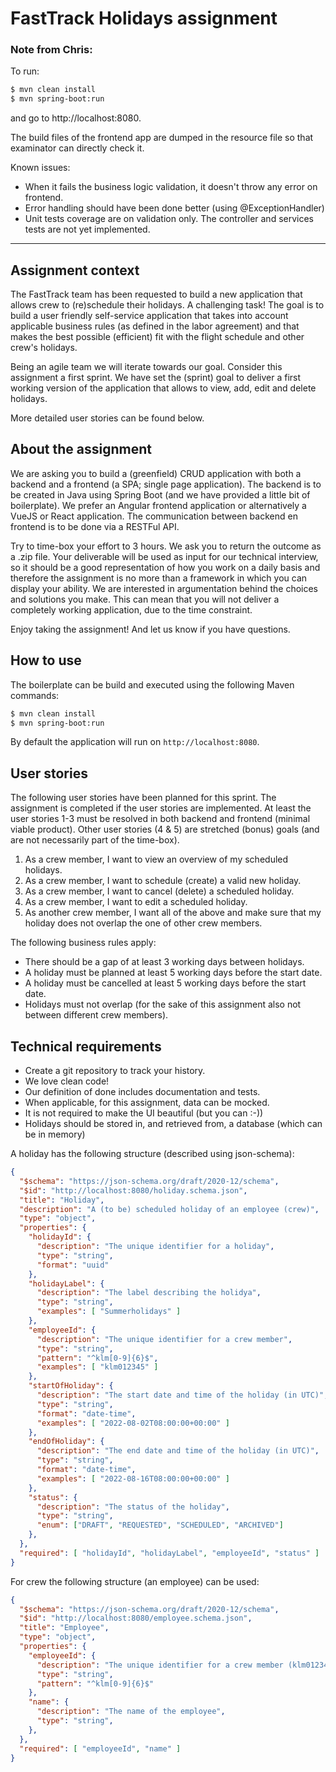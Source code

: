 # FastTrack Holidays assignment

### Note from Chris:

To run:

```bash
$ mvn clean install
$ mvn spring-boot:run
```

and go to http://localhost:8080.

The build files of the frontend app are dumped in the resource file so that examinator can directly check it.

Known issues:

- When it fails the business logic validation, it doesn't throw any error on frontend.
- Error handling should have been done better (using @ExceptionHandler)
- Unit tests coverage are on validation only. The controller and services tests are not yet implemented. 

-------------------------


## Assignment context

The FastTrack team has been requested to build a new application that allows crew to (re)schedule their holidays. A challenging task! The goal is to build a user friendly self-service application that takes into account applicable business rules (as defined in the labor agreement) and that makes the best possible (efficient) fit with the flight schedule and other crew's holidays. 

Being an agile team we will iterate towards our goal. Consider this assignment a first sprint. We have set the (sprint) goal to deliver a first working version of the application that allows to view, add, edit and delete holidays.

More detailed user stories can be found below.  

## About the assignment

We are asking you to build a (greenfield) CRUD application with both a backend and a frontend (a SPA; single page application). The backend is to be created in Java using Spring Boot (and we have provided a little bit of boilerplate). We prefer an Angular frontend application or alternatively a VueJS or React application. The communication between backend en frontend is to be done via a RESTFul API.

Try to time-box your effort to 3 hours. We ask you to return the outcome as a .zip file. Your deliverable will be used as input for our technical interview, so it should be a good representation of how you work on a daily basis and therefore the assignment is no more than a framework in which you can display your ability. We are interested in argumentation behind the choices and solutions you make. This can mean that you will not deliver a completely working application, due to the time constraint.

Enjoy taking the assignment! And let us know if you have questions.

## How to use

The boilerplate can be build and executed using the following Maven commands:

```bash
$ mvn clean install
$ mvn spring-boot:run
```

By default the application will run on `http://localhost:8080`.

## User stories

The following user stories have been planned for this sprint. The assignment is completed if the user stories are implemented. At least the user stories 1-3 must be resolved in both backend and frontend (minimal viable product). Other user stories (4 & 5) are stretched (bonus) goals (and are not necessarily part of the time-box).

1. As a crew member, I want to view an overview of my scheduled holidays.
2. As a crew member, I want to schedule (create) a valid new holiday.
3. As a crew member, I want to cancel (delete) a scheduled holiday.
4. As a crew member, I want to edit a scheduled holiday.
5. As another crew member, I want all of the above and make sure that my holiday does not overlap the one of other crew members.

The following business rules apply:

  * There should be a gap of at least 3 working days between holidays.
  * A holiday must be planned at least 5 working days before the start date.
  * A holiday must be cancelled at least 5 working days before the start date.
  * Holidays must not overlap (for the sake of this assignment also not between different crew members).

## Technical requirements

* Create a git repository to track your history.
* We love clean code!
* Our definition of done includes documentation and tests.
* When applicable, for this assignment, data can be mocked.
* It is not required to make the UI beautiful (but you can :-))
* Holidays should be stored in, and retrieved from, a database (which can be in memory)

A holiday has the following structure (described using json-schema):

```json
{
  "$schema": "https://json-schema.org/draft/2020-12/schema",
  "$id": "http://localhost:8080/holiday.schema.json",
  "title": "Holiday",
  "description": "A (to be) scheduled holiday of an employee (crew)",
  "type": "object",
  "properties": {
    "holidayId": {
      "description": "The unique identifier for a holiday",
      "type": "string",
      "format": "uuid"
    },
    "holidayLabel": {
      "description": "The label describing the holidya",
      "type": "string",
      "examples": [ "Summerholidays" ]
    },
    "employeeId": {
      "description": "The unique identifier for a crew member",
      "type": "string",
      "pattern": "^klm[0-9]{6}$",
      "examples": [ "klm012345" ]
    },
    "startOfHoliday": {
      "description": "The start date and time of the holiday (in UTC)",
      "type": "string",
      "format": "date-time",
      "examples": [ "2022-08-02T08:00:00+00:00" ]
    },
    "endOfHoliday": {
      "description": "The end date and time of the holiday (in UTC)",
      "type": "string",
      "format": "date-time",
      "examples": [ "2022-08-16T08:00:00+00:00" ]
    },
    "status": {
      "description": "The status of the holiday",
      "type": "string",
      "enum": ["DRAFT", "REQUESTED", "SCHEDULED", "ARCHIVED"]
    },    
  },
  "required": [ "holidayId", "holidayLabel", "employeeId", "status" ]
}
```

For crew the following structure (an employee) can be used:

```json
{
  "$schema": "https://json-schema.org/draft/2020-12/schema",
  "$id": "http://localhost:8080/employee.schema.json",
  "title": "Employee",
  "type": "object",
  "properties": {
    "employeeId": {
      "description": "The unique identifier for a crew member (klm012345)",
      "type": "string",
      "pattern": "^klm[0-9]{6}$"
    },
    "name": {
      "description": "The name of the employee",
      "type": "string",
    },
  },
  "required": [ "employeeId", "name" ]
}
```
